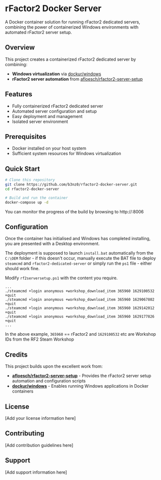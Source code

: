 # rFactor2 Docker Server

A Docker container solution for running rFactor2 dedicated servers, combining the power of containerized Windows environments with automated rFactor2 server setup.

## Overview

This project creates a containerized rFactor2 dedicated server by combining:
- **Windows virtualization** via [dockur/windows](https://github.com/dockur/windows)
- **rFactor2 server automation** from [afloesch/rfactor2-server-setup](https://github.com/afloesch/rfactor2-server-setup)

## Features

- Fully containerized rFactor2 dedicated server
- Automated server configuration and setup
- Easy deployment and management
- Isolated server environment

## Prerequisites

- Docker installed on your host system
- Sufficient system resources for Windows virtualization

## Quick Start

```bash
# Clone this repository
git clone https://github.com/b3nz0/rfactor2-docker-server.git
cd rfactor2-docker-server

# Build and run the container
docker-compose up -d
```

You can monitor the progress of the build by browsing to http://<docker-host-ip>:8006

## Configuration

Once the container has initialised and Windows has completed installing, you are presented with a Desktop environment.

The deployment is supposed to launch `install.bat` automatically from the `C:\OEM` folder - if this doesn't occur, manually execute the BAT file to deploy `steamcmd` and `rfactor2-dedicated-server` or simply run the `ps1` file - either should work fine.

Modify `rf2serversetup.ps1` with the content you require.

```
...
./steamcmd +login anonymous +workshop_download_item 365960 1629100532 +quit
./steamcmd +login anonymous +workshop_download_item 365960 1629067802 +quit
./steamcmd +login anonymous +workshop_download_item 365960 1629142012 +quit
./steamcmd +login anonymous +workshop_download_item 365960 1629177826 +quit
...
```

In the above example, `365960` == rFactor2 and `1629100532` etc are Workshop IDs from the RF2 Steam Workshop

## Credits

This project builds upon the excellent work from:

- **[afloesch/rfactor2-server-setup](https://github.com/afloesch/rfactor2-server-setup)** - Provides the rFactor2 server setup automation and configuration scripts
- **[dockur/windows](https://github.com/dockur/windows)** - Enables running Windows applications in Docker containers

## License

[Add your license information here]

## Contributing

[Add contribution guidelines here]

## Support

[Add support information here]